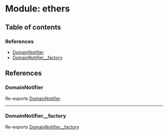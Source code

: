 # Module: ethers

## Table of contents

### References

- [DomainNotifier](ethers.md#domainnotifier)
- [DomainNotifier\_\_factory](ethers.md#domainnotifier__factory)

## References

### DomainNotifier

Re-exports [DomainNotifier](../classes/ethers_DomainNotifier.DomainNotifier.md)

___

### DomainNotifier\_\_factory

Re-exports [DomainNotifier__factory](../classes/ethers_factories_DomainNotifier__factory.DomainNotifier__factory.md)

